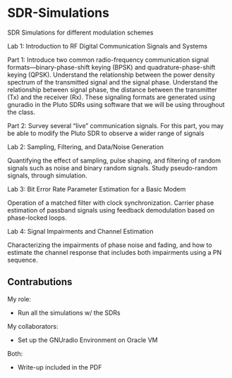 # SDR-Simulations
SDR Simulations for different modulation schemes 

Lab 1: Introduction to RF Digital Communication Signals and Systems

Part 1:
Introduce two common radio-frequency communication signal formats—binary-phase-shift
keying (BPSK) and quadrature-phase-shift keying (QPSK). Understand the relationship between
the power density spectrum of the transmitted signal and the signal phase. Understand the
relationship between signal phase, the distance between the transmitter (Tx) and the receiver
(Rx). These signaling formats are generated using gnuradio in the Pluto SDRs using software
that we will be using throughout the class.

Part 2:
Survey several “live” communication signals. For this part, you may be able to modify the Pluto
SDR to observe a wider range of signals

Lab 2: Sampling, Filtering, and Data/Noise Generation 

Quantifying the effect of sampling, pulse shaping, and filtering of random signals such as noise
and binary random signals. Study pseudo-random signals, through simulation.

Lab 3: Bit Error Rate Parameter Estimation for a Basic Modem 

Operation of a matched filter with clock synchronization. Carrier phase estimation of passband
signals using feedback demodulation based on phase-locked loops.

Lab 4: Signal Impairments and Channel Estimation

Characterizing the impairments of phase noise and fading, and how to estimate the channel
response that includes both impairments using a PN sequence.

## Contrabutions

My role:
- Run all the simulations w/ the SDRs

My collaborators: 
- Set up the GNUradio Environment on Oracle VM

Both:
- Write-up included in the PDF 
